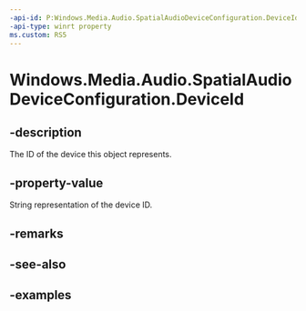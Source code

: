 ```yaml
---
-api-id: P:Windows.Media.Audio.SpatialAudioDeviceConfiguration.DeviceId
-api-type: winrt property
ms.custom: RS5
---
```


<!-- Property syntax.
public string DeviceId { get; }
-->

# Windows.Media.Audio.SpatialAudioDeviceConfiguration.DeviceId

## -description
The ID of the device this object represents.

## -property-value
String representation of the device ID.

## -remarks

## -see-also

## -examples

